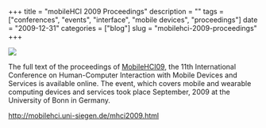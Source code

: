+++
title = "mobileHCI 2009 Proceedings"
description = ""
tags = ["conferences", "events", "interface", "mobile devices", "proceedings"]
date = "2009-12-31"
categories = ["blog"]
slug = "mobilehci-2009-proceedings"
+++



  <div class="notebook-screenshot"><a href="http://mobilehci.uni-siegen.de/mhci2009.html"><img src="//konigi.com/media/bluga/wt4b3cb1caf3b89_large.jpg"/></a></div><p>The full text of the proceedings of <a href="http://mobilehci.uni-siegen.de/mhci2009.html">MobileHCI09</a>, the 11th International Conference on Human-Computer Interaction with Mobile Devices and Services is available online. The event, which covers mobile and wearable computing devices and services took place September, 2009 at the University of Bonn in Germany.</p>

    
  <a href="http://mobilehci.uni-siegen.de/mhci2009.html">http://mobilehci.uni-siegen.de/mhci2009.html</a>
